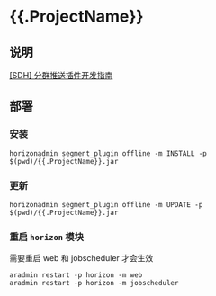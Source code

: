 # {{.ProjectName}}

## 说明

[[SDH] 分群推送插件开发指南](https://doc.sensorsdata.cn/pages/viewpage.action?pageId=600646486)

## 部署

### 安装

``` shell
horizonadmin segment_plugin offline -m INSTALL -p $(pwd)/{{.ProjectName}}.jar
```

### 更新

```shell
horizonadmin segment_plugin offline -m UPDATE -p  $(pwd)/{{.ProjectName}}.jar
```

### 重启 `horizon` 模块

需要重启 web 和 jobscheduler 才会生效

```shell
aradmin restart -p horizon -m web
aradmin restart -p horizon -m jobscheduler
```
